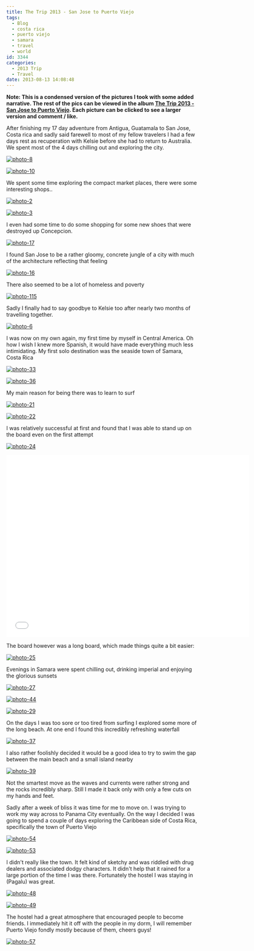 ```yaml
---
title: The Trip 2013 - San Jose to Puerto Viejo
tags:
  - Blog
  - costa rica
  - puerto viejo
  - samara
  - travel
  - world
id: 3344
categories:
  - 2013 Trip
  - Travel
date: 2013-08-13 14:08:48
---
```


**Note: This is a condensed version of the pictures I took with some added narrative. The rest of the pics can be viewed in the album [The Trip 2013 - San Jose to Puerto Viejo](https://www.facebook.com/media/set/?set=a.10151813853231031.1073741843.593661030&type=1&l=0b304b75a9). Each picture can be clicked to see a larger version and comment / like.**

After finishing my 17 day adventure from Antigua, Guatamala to San Jose, Costa rica and sadly said farewell to most of my fellow travelers I had a few days rest as recuperation with Kelsie before she had to return to Australia. We spent most of the 4 days chilling out and exploring the city.

[![photo-8](https://mikecann.co.uk/wp-content/uploads/2013/08/photo-812.jpg)](https://www.facebook.com/photo.php?fbid=10151813854751031&amp;set=a.10151813853231031.1073741843.593661030&amp;type=3&amp;theater)

[![photo-10](https://mikecann.co.uk/wp-content/uploads/2013/08/photo-1010.jpg)](https://www.facebook.com/photo.php?fbid=10151813855066031&amp;set=a.10151813853231031.1073741843.593661030&amp;type=3&amp;theater)

We spent some time exploring the compact market places, there were some interesting shops..

[![photo-2](https://mikecann.co.uk/wp-content/uploads/2013/08/photo-212.jpg)](https://www.facebook.com/photo.php?fbid=10151813853811031&amp;set=a.10151813853231031.1073741843.593661030&amp;type=3&amp;theater)

[![photo-3](https://mikecann.co.uk/wp-content/uploads/2013/08/photo-312.jpg)](https://www.facebook.com/photo.php?fbid=10151813853926031&amp;set=a.10151813853231031.1073741843.593661030&amp;type=3&amp;theater)

I even had some time to do some shopping for some new shoes that were destroyed up Concepcion.

[![photo-17](https://mikecann.co.uk/wp-content/uploads/2013/08/photo-172.jpg)](https://www.facebook.com/photo.php?fbid=10151813855606031&amp;set=a.10151813853231031.1073741843.593661030&amp;type=3&amp;theater)

I found San Jose to be a rather gloomy, concrete jungle of a city with much of the architecture reflecting that feeling

[![photo-16](https://mikecann.co.uk/wp-content/uploads/2013/08/photo-162.jpg)](https://www.facebook.com/photo.php?fbid=10151813855596031&amp;set=a.10151813853231031.1073741843.593661030&amp;type=3&amp;theater)

There also seemed to be a lot of homeless and poverty

[![photo-115](https://mikecann.co.uk/wp-content/uploads/2013/08/photo-115.jpg)](https://www.facebook.com/photo.php?fbid=10151813855341031&amp;set=a.10151813853231031.1073741843.593661030&amp;type=3&amp;theater)

Sadly I finally had to say goodbye to Kelsie too after nearly two months of travelling together.

[![photo-6](https://mikecann.co.uk/wp-content/uploads/2013/08/photo-612.jpg)](https://www.facebook.com/photo.php?fbid=10151813854341031&amp;set=a.10151813853231031.1073741843.593661030&amp;type=3&amp;theater)

I was now on my own again, my first time by myself in Central America. Oh how I wish I knew more Spanish, it would have made everything much less intimidating. My first solo destination was the seaside town of Samara, Costa Rica

[![photo-33](https://mikecann.co.uk/wp-content/uploads/2013/08/photo-332.jpg)](https://www.facebook.com/photo.php?fbid=10151813857936031&amp;set=a.10151813853231031.1073741843.593661030&amp;type=3&amp;theater)

[![photo-36](https://mikecann.co.uk/wp-content/uploads/2013/08/photo-362.jpg)](https://www.facebook.com/photo.php?fbid=10151813858241031&amp;set=a.10151813853231031.1073741843.593661030&amp;type=3&amp;theater)

My main reason for being there was to learn to surf

[![photo-21](https://mikecann.co.uk/wp-content/uploads/2013/08/photo-213.jpg)](https://www.facebook.com/photo.php?fbid=10151813856511031&amp;set=a.10151813853231031.1073741843.593661030&amp;type=3&amp;theater)

[![photo-22](https://mikecann.co.uk/wp-content/uploads/2013/08/photo-222.jpg)](https://www.facebook.com/photo.php?fbid=10151813856501031&amp;set=a.10151813853231031.1073741843.593661030&amp;type=3&amp;theater)

I was relatively successful at first and found that I was able to stand up on the board even on the first attempt

[![photo-24](https://mikecann.co.uk/wp-content/uploads/2013/08/photo-242.jpg)](https://www.facebook.com/photo.php?fbid=10151813856891031&amp;set=a.10151813853231031.1073741843.593661030&amp;type=3&amp;theater)

<iframe width="640" height="480" src="//www.youtube.com/embed/bZDl5EPX2vQ" frameborder="0" allowfullscreen></iframe>

The board however was a long board, which made things quite a bit easier:

[![photo-25](https://mikecann.co.uk/wp-content/uploads/2013/08/photo-252.jpg)](https://www.facebook.com/photo.php?fbid=10151813857001031&amp;set=a.10151813853231031.1073741843.593661030&amp;type=3&amp;theater)

Evenings in Samara were spent chilling out, drinking imperial and enjoying the glorious sunsets

[![photo-27](https://mikecann.co.uk/wp-content/uploads/2013/08/photo-272.jpg)](https://www.facebook.com/photo.php?fbid=10151813857131031&amp;set=a.10151813853231031.1073741843.593661030&amp;type=3&amp;theater)

[![photo-44](https://mikecann.co.uk/wp-content/uploads/2013/08/photo-442.jpg)](https://www.facebook.com/photo.php?fbid=10151813859226031&amp;set=a.10151813853231031.1073741843.593661030&amp;type=3&amp;theater)

[![photo-29](https://mikecann.co.uk/wp-content/uploads/2013/08/photo-292.jpg)](https://www.facebook.com/photo.php?fbid=10151813857476031&amp;set=a.10151813853231031.1073741843.593661030&amp;type=3&amp;theater)

On the days I was too sore or too tired from surfing I explored some more of the long beach. At one end I found this incredibly refreshing waterfall

[![photo-37](https://mikecann.co.uk/wp-content/uploads/2013/08/photo-372.jpg)](https://www.facebook.com/photo.php?fbid=10151813858651031&amp;set=a.10151813853231031.1073741843.593661030&amp;type=3&amp;theater)

I also rather foolishly decided it would be a good idea to try to swim the gap between the main beach and a small island nearby

[![photo-39](https://mikecann.co.uk/wp-content/uploads/2013/08/photo-392.jpg)](https://www.facebook.com/photo.php?fbid=10151813858721031&amp;set=a.10151813853231031.1073741843.593661030&amp;type=3&amp;theater)

Not the smartest move as the waves and currents were rather strong and the rocks incredibly sharp. Still I made it back only with only a few cuts on my hands and feet.

Sadly after a week of bliss it was time for me to move on. I was trying to work my way across to Panama City eventually. On the way I decided I was going to spend a couple of days exploring the Caribbean side of Costa Rica, specifically the town of Puerto Viejo

[![photo-54](https://mikecann.co.uk/wp-content/uploads/2013/08/photo-542.jpg)](https://www.facebook.com/photo.php?fbid=10151813860201031&amp;set=a.10151813853231031.1073741843.593661030&amp;type=3&amp;theater)

[![photo-53](https://mikecann.co.uk/wp-content/uploads/2013/08/photo-532.jpg)](https://www.facebook.com/photo.php?fbid=10151813860061031&amp;set=a.10151813853231031.1073741843.593661030&amp;type=3&amp;theater)

I didn't really like the town. It felt kind of sketchy and was riddled with drug dealers and associated dodgy characters. It didn't help that it rained for a large portion of the time I was there. Fortunately the hostel I was staying in (Pagalu) was great.

[![photo-48](https://mikecann.co.uk/wp-content/uploads/2013/08/photo-482.jpg)](https://www.facebook.com/photo.php?fbid=10151813859661031&amp;set=a.10151813853231031.1073741843.593661030&amp;type=3&amp;theater)

[![photo-49](https://mikecann.co.uk/wp-content/uploads/2013/08/photo-492.jpg)](https://www.facebook.com/photo.php?fbid=10151813859761031&amp;set=a.10151813853231031.1073741843.593661030&amp;type=3&amp;theater)

The hostel had a great atmosphere that encouraged people to become friends. I immediately hit it off with the people in my dorm, I will remember Puerto Viejo fondly mostly because of them, cheers guys!

[![photo-57](https://mikecann.co.uk/wp-content/uploads/2013/08/photo-572.jpg)](https://www.facebook.com/photo.php?fbid=10151813860426031&amp;set=a.10151813853231031.1073741843.593661030&amp;type=3&amp;theater)